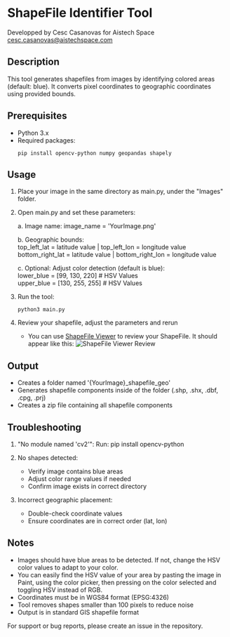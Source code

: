 ShapeFile Identifier Tool
========================

Developped by Cesc Casanovas for Aistech Space  
cesc.casanovas@aistechspace.com

Description
------------
This tool generates shapefiles from images by identifying colored areas (default: blue). It converts pixel coordinates to geographic coordinates using provided bounds.

Prerequisites
------------
- Python 3.x
- Required packages:
  ```
  pip install opencv-python numpy geopandas shapely
  ```

Usage
-----
1. Place your image in the same directory as main.py, under the "Images" folder.
2. Open main.py and set these parameters:

   a. Image name:
      image_name = 'YourImage.png'

 
   b. Geographic bounds:  
      top_left_lat = latitude value       |   top_left_lon = longitude value  
      bottom_right_lat = latitude value   |   bottom_right_lon = longitude value  

   c. Optional: Adjust color detection (default is blue):  
      lower_blue = [99, 130, 220]   # HSV Values  
      upper_blue = [130, 255, 255]  # HSV Values  

3. Run the tool:
   ```
   python3 main.py
   ```
4. Review your shapefile, adjust the parameters and rerun  
    - You can use [ShapeFile Viewer](https://www.chatdb.ai/tools/shapefile-viewer) to review your ShapeFile. It should appear like this:
    ![ShapeFile Viewer Review](../GitImages/AOIReview-ShapefileViewer.png)

   

Output
------
- Creates a folder named '{YourImage}_shapefile_geo'
- Generates shapefile components inside of the folder (.shp, .shx, .dbf, .cpg, .prj)
- Creates a zip file containing all shapefile components

Troubleshooting
--------------
1. "No module named 'cv2'":
   Run: pip install opencv-python

2. No shapes detected:
   - Verify image contains blue areas
   - Adjust color range values if needed
   - Confirm image exists in correct directory

3. Incorrect geographic placement:
   - Double-check coordinate values
   - Ensure coordinates are in correct order (lat, lon)

Notes
-----
- Images should have blue areas to be detected. If not, change the HSV color values to adapt to your color. 
- You can easily find the HSV value of your area by pasting the image in Paint, using the color picker, then pressing on the color selected and toggling HSV instead of RGB. 
- Coordinates must be in WGS84 format (EPSG:4326)
- Tool removes shapes smaller than 100 pixels to reduce noise
- Output is in standard GIS shapefile format

For support or bug reports, please create an issue in the repository. 
